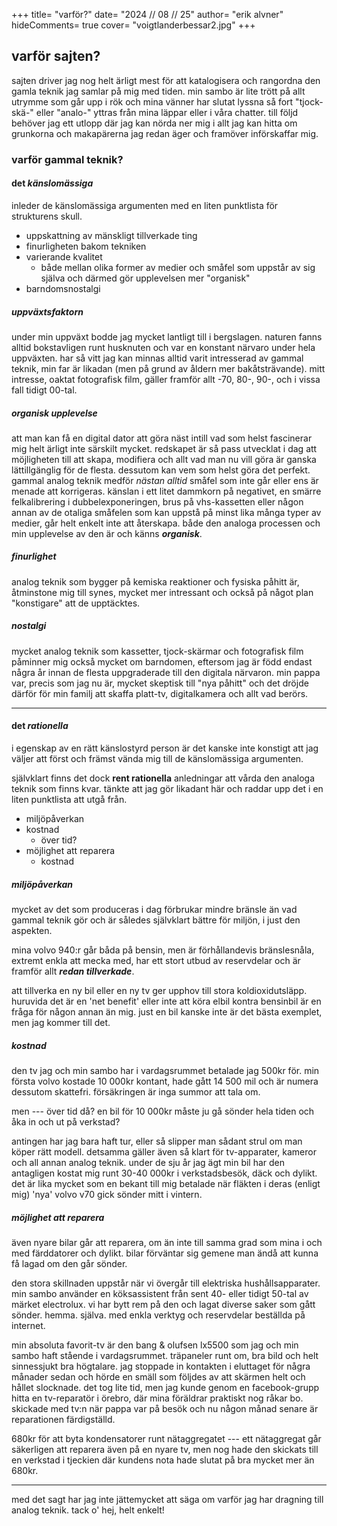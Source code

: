 +++
title= "varför?"
date= "2024 // 08 // 25"
author= "erik alvner"
hideComments= true
cover= "voigtlanderbessar2.jpg"
+++

## varför sajten?
sajten driver jag nog helt ärligt mest för att katalogisera och rangordna den gamla teknik jag samlar på mig med tiden. min sambo är lite trött på allt utrymme som går upp i rök och mina vänner har slutat lyssna så fort "tjock-skä-" eller "analo-" yttras från mina läppar eller i våra chatter. till följd behöver jag ett utlopp där jag kan nörda ner mig i allt jag kan hitta om grunkorna och makapärerna jag redan äger och framöver införskaffar mig.

### varför gammal teknik?

#### det *känslomässiga*

inleder de känslomässiga argumenten med en liten punktlista för strukturens skull.

- uppskattning av mänskligt tillverkade ting
- finurligheten bakom tekniken
- varierande kvalitet 
	+ både mellan olika former av medier och småfel som uppstår av sig själva och därmed gör upplevelsen mer "organisk"
- barndomsnostalgi

##### uppväxtsfaktorn

under min uppväxt bodde jag mycket lantligt till i bergslagen. naturen fanns alltid bokstavligen runt husknuten och var en konstant närvaro under hela uppväxten. har så vitt jag kan minnas alltid varit intresserad av gammal teknik, min far är likadan (men på grund av åldern mer bakåtsträvande). mitt intresse, oaktat fotografisk film, gäller framför allt -70, 80-, 90-, och i vissa fall tidigt 00-tal.

##### organisk upplevelse

att man kan få en digital dator att göra näst intill vad som helst fascinerar mig helt ärligt inte särskilt mycket. redskapet är så pass utvecklat i dag att möjligheten till att skapa, modifiera och allt vad man nu vill göra är ganska lättillgänglig för de flesta. dessutom kan vem som helst göra det perfekt. gammal analog teknik medför *nästan alltid* småfel som inte går eller ens är menade att korrigeras. känslan i ett litet dammkorn på negativet, en smärre felkalibrering i dubbelexponeringen, brus på vhs-kassetten eller någon annan av de otaliga småfelen som kan uppstå på minst lika många typer av medier, går helt enkelt inte att återskapa. både den analoga processen och min upplevelse av den är och känns _**organisk**_.

##### finurlighet

analog teknik som bygger på kemiska reaktioner och fysiska påhitt är, åtminstone mig till synes, mycket mer intressant och också på något plan "konstigare" att de upptäcktes.

##### nostalgi

mycket analog teknik som kassetter, tjock-skärmar och fotografisk film påminner mig också mycket om barndomen, eftersom jag är född endast några år innan de flesta uppgraderade till den digitala närvaron. min pappa var, precis som jag nu är, mycket skeptisk till "nya påhitt" och det dröjde därför för min familj att skaffa platt-tv, digitalkamera och allt vad berörs.

---

#### det *rationella*

i egenskap av en rätt känslostyrd person är det kanske inte konstigt att jag väljer att först och främst vända mig till de känslomässiga argumenten.

självklart finns det dock **rent rationella** anledningar att vårda den analoga teknik som finns kvar. tänkte att jag gör likadant här och raddar upp det i en liten punktlista att utgå från.

- miljöpåverkan
- kostnad
	+ över tid?
- möjlighet att reparera
	+ kostnad

##### miljöpåverkan
mycket av det som produceras i dag förbrukar mindre bränsle än vad gammal teknik gör och är således självklart bättre för miljön, i just den aspekten. 

mina volvo 940:r går båda på bensin, men är förhållandevis bränslesnåla, extremt enkla att mecka med, har ett stort utbud av reservdelar och är framför allt _**redan tillverkade**_.

att tillverka en ny bil eller en ny tv ger upphov till stora koldioxidutsläpp. huruvida det är en 'net benefit' eller inte att köra elbil kontra bensinbil  är en fråga för någon annan än mig. just en bil kanske inte är det bästa exemplet, men jag kommer till det.

##### kostnad
den tv jag och min sambo har i vardagsrummet betalade jag 500kr för. min första volvo kostade 10 000kr kontant, hade gått 14 500 mil och är numera dessutom skattefri. försäkringen är inga summor att tala om.

men --- över tid då? en bil för 10 000kr måste ju gå sönder hela tiden och åka in och ut på verkstad?

antingen har jag bara haft tur, eller så slipper man sådant strul om man köper rätt modell. detsamma gäller även så klart för tv-apparater, kameror och all annan analog teknik. under de sju år jag ägt min bil har den antagligen kostat mig runt 30-40 000kr i verkstadsbesök, däck och dylikt. det är lika mycket som en bekant till mig betalade när fläkten i deras (enligt mig) 'nya' volvo v70 gick sönder mitt i vintern. 

##### möjlighet att reparera
även nyare bilar går att reparera, om än inte till samma grad som mina i och med färddatorer och dylikt. bilar förväntar sig gemene man ändå att kunna få lagad om den går sönder.

den stora skillnaden uppstår när vi övergår till elektriska hushållsapparater. min sambo använder en köksassistent från sent 40- eller tidigt 50-tal av märket electrolux. vi har bytt rem på den och lagat diverse saker som gått sönder. hemma. själva. med enkla verktyg och reservdelar beställda på internet.

min absoluta favorit-tv är den bang & olufsen lx5500 som jag och min sambo haft stående i vardagsrummet. träpaneler runt om, bra bild och helt sinnessjukt bra högtalare. jag stoppade in kontakten i eluttaget för några månader sedan och hörde en smäll som följdes av att skärmen helt och hållet slocknade. det tog lite tid, men jag kunde genom en facebook-grupp hitta en tv-reparatör i örebro, där mina föräldrar praktiskt nog råkar bo. skickade med tv:n när pappa var på besök och nu någon månad senare är reparationen färdigställd. 

680kr för att byta kondensatorer runt nätaggregatet --- ett nätaggregat går säkerligen att reparera även på en nyare tv, men nog hade den skickats till en verkstad i tjeckien där kundens nota hade slutat på bra mycket mer än 680kr.

---


med det sagt har jag inte jättemycket att säga om varför jag har dragning till analog teknik. tack o' hej, helt enkelt!